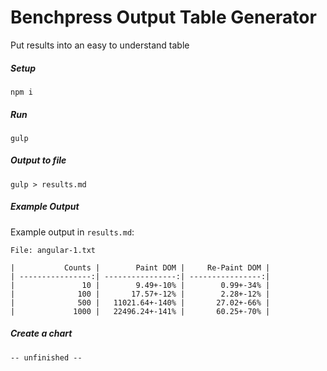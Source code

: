 # Benchpress Output Table Generator

Put results into an easy to understand table

##### Setup

    npm i
    
##### Run

    gulp
 
##### Output to file
 
    gulp > results.md
 
##### Example Output

Example output in `results.md`:

    File: angular-1.txt

    |           Counts |        Paint DOM |     Re-Paint DOM |
    | ----------------:| ----------------:| ----------------:|
    |               10 |        9.49+-10% |        0.99+-34% |
    |              100 |       17.57+-12% |        2.28+-12% |
    |              500 |   11021.64+-140% |       27.02+-66% |
    |             1000 |   22496.24+-141% |       60.25+-70% |

##### Create a chart

    -- unfinished --
    

      